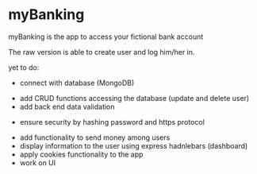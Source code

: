 # myBanking
myBanking is the app to access your fictional bank account

The raw version is able to create user and log him/her in.

yet to do:
+ connect with database (MongoDB)
- add CRUD functions accessing the database (update and delete user)
- add back end data validation
+ ensure security by hashing password and https protocol
- add functionality to send money among users
- display information to the user using express hadnlebars (dashboard)
- apply cookies functionality to the app
- work on UI
